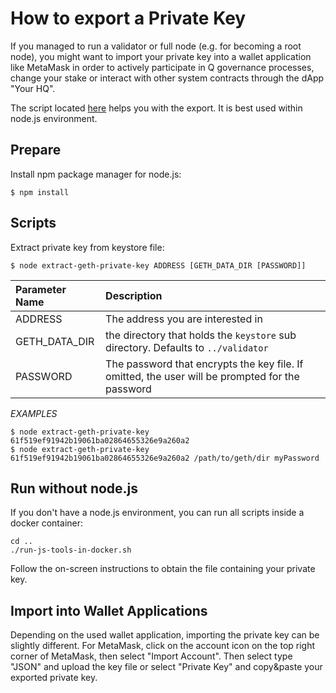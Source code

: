 # How to export a Private Key

If you managed to run a validator or full node (e.g. for becoming a root node), you might want to import your private key into a wallet application like MetaMask in order to actively participate in Q governance processes, change your stake or interact with other system contracts through the dApp "Your HQ".

The script located [here](https://gitlab.com/q-dev/testnet-public-tools/-/tree/master/js-tools) helps you with the export. It is best used within node.js environment.

## Prepare

Install npm package manager for node.js:

```text
$ npm install
```

## Scripts

Extract private key from keystore file:

```text
$ node extract-geth-private-key ADDRESS [GETH_DATA_DIR [PASSWORD]]
```

| **Parameter Name** | **Description** |
|:--|:--|
| ADDRESS | The address you are interested in |
| GETH_DATA_DIR | the directory that holds the `keystore` sub directory. Defaults to `../validator` |
| PASSWORD | The password that encrypts the key file. If omitted, the user will be prompted for the password |

*EXAMPLES*

```text
$ node extract-geth-private-key 61f519ef91942b19061ba02864655326e9a260a2
$ node extract-geth-private-key 61f519ef91942b19061ba02864655326e9a260a2 /path/to/geth/dir myPassword
```

## Run without node.js
If you don't have a node.js environment, you can run all scripts inside a docker container:

```text
cd ..
./run-js-tools-in-docker.sh
```

Follow the on-screen instructions to obtain the file containing your private key.

##  Import into Wallet Applications

Depending on the used wallet application, importing the private key can be slightly different. For MetaMask, click on the account icon on the top right corner of MetaMask, then select "Import Account". Then select type "JSON" and upload the key file or select "Private Key" and copy&paste your exported private key.
